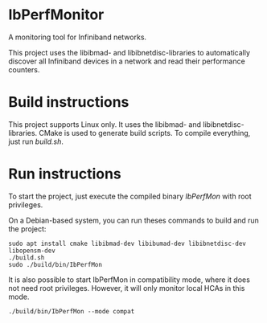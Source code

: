 # IbPerfMonitor

A monitoring tool for Infiniband networks.

This project uses the libibmad- and libibnetdisc-libraries to automatically discover all Infiniband devices in a
network and read their performance counters.

# Build instructions

This project supports Linux only. It uses the libibmad- and libibnetdisc-libraries. CMake is used to generate build
scripts. To compile everything, just run *build.sh*.

# Run instructions

To start the project, just execute the compiled binary *IbPerfMon* with root privileges.

On a Debian-based system, you can run theses commands to build and run the project:

```
sudo apt install cmake libibmad-dev libibumad-dev libibnetdisc-dev libopensm-dev
./build.sh
sudo ./build/bin/IbPerfMon
```

It is also possible to start IbPerfMon in compatibility mode, where it does not need root privileges. However, it will only monitor local HCAs in this mode.

```
./build/bin/IbPerfMon --mode compat
```
